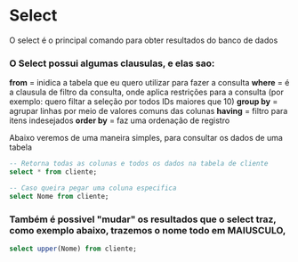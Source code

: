 # Select

O select é o principal comando para obter resultados do banco de dados

### O Select possui algumas clausulas, e elas sao:

**from** = inidica a tabela que eu quero utilizar para fazer a consulta
**where** = é a clausula de filtro da consulta, onde aplica restrições para a consulta (por exemplo: quero filtar a seleção por todos IDs maiores que 10)
**group by** = agrupar linhas por meio de valores comuns das colunas
**having** = filtro para itens indesejados
**order by** = faz uma ordenação de registro


Abaixo veremos de uma maneira simples, para consultar os dados de uma tabela

```SQL
-- Retorna todas as colunas e todos os dados na tabela de cliente
select * from cliente;

-- Caso queira pegar uma coluna especifica
select Nome from cliente;
```

### Também é possivel "mudar" os resultados que o select traz, como exemplo abaixo, trazemos o nome todo em MAIUSCULO,

```SQL
select upper(Nome) from cliente;
```